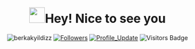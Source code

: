 <h1 align="center"> <img src="https://emojis.slackmojis.com/emojis/images/1531849430/4246/blob-sunglasses.gif?1531849430" width="36"/>Hey! Nice to see you </h1>


<p align="center"> 
    <img src="https://komarev.com/ghpvc/?username=berkakyildizz" alt="berkakyildizz"/>       
    <a href="https://github.com/berkakyildizz?tab=followers"><img alt="Followers" src="https://img.shields.io/github/followers/berkakyildizz?color=4C1&logo=github"></a>
    <a href="https://github.com/berkakyildizz/berkakyildizz" target="_blank"><img alt="Profile_Update" src="https://img.shields.io/github/last-commit/berkakyildizz/berkakyildizz?label=Profile%20update&style=flat-square"></a>
    <img src="https://badges.pufler.dev/visits/berkakyildizz/berkakyildizz" alt="Visitors Badge"/>

</p> 
